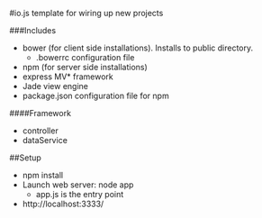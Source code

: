 #io.js template for wiring up new projects

###Includes

- bower (for client side installations).  Installs to public directory.
  - .bowerrc configuration file
- npm (for server side installations)
- express MV* framework
- Jade view engine
- package.json configuration file for npm

####Framework

- controller
- dataService

##Setup

- npm install
- Launch web server: node app
  - app.js is the entry point
- http://localhost:3333/
